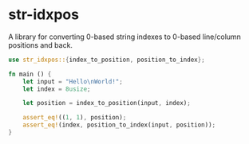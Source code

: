 # str-idxpos

A library for converting 0-based string indexes to 0-based line/column positions and back.

```rust
use str_idxpos::{index_to_position, position_to_index};

fn main () {
    let input = "Hello\nWorld!";
    let index = 8usize;

    let position = index_to_position(input, index);

    assert_eq!((1, 1), position);
    assert_eq!(index, position_to_index(input, position));
}
```
